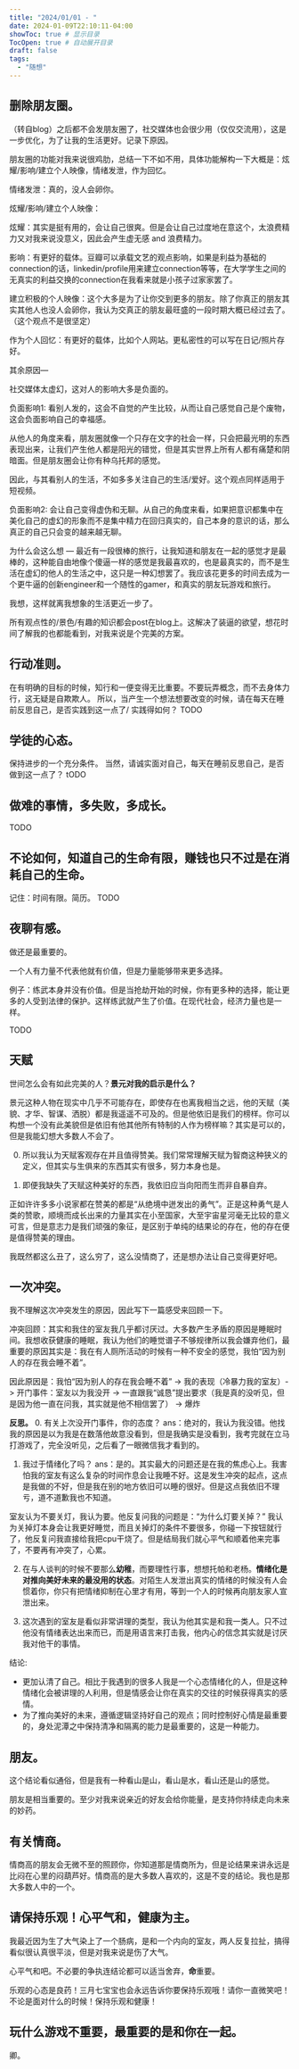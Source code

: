 ```yaml
---
title: "2024/01/01 - "
date: 2024-01-09T22:10:11-04:00
showToc: true # 显示目录
TocOpen: true # 自动展开目录
draft: false
tags:
  - "随想"
---
```


## 删除朋友圈。

（转自blog）之后都不会发朋友圈了，社交媒体也会很少用（仅仅交流用），这是一步优化，为了让我的生活更好。记录下原因。

朋友圈的功能对我来说很鸡肋，总结一下不如不用，具体功能解构一下大概是：炫耀/影响/建立个人映像，情绪发泄，作为回忆。

情绪发泄：真的，没人会卵你。

炫耀/影响/建立个人映像：

炫耀：其实是挺有用的，会让自己很爽。但是会让自己过度地在意这个，太浪费精力又对我来说没意义，因此会产生虚无感 and 浪费精力。

影响：有更好的载体。豆瓣可以承载文艺的观点影响，如果是利益为基础的connection的话，linkedin/profile用来建立connection等等，在大学学生之间的无真实的利益交换的connection在我看来就是小孩子过家家罢了。

建立积极的个人映像：这个大多是为了让你交到更多的朋友。除了你真正的朋友其实其他人也没人会卵你，我认为交真正的朋友最旺盛的一段时期大概已经过去了。（这个观点不是很坚定）

作为个人回忆：有更好的载体，比如个人网站。更私密性的可以写在日记/照片存好。

其余原因—

社交媒体太虚幻，这对人的影响大多是负面的。

负面影响1: 看别人发的，这会不自觉的产生比较，从而让自己感觉自己是个废物，这会负面影响自己的幸福感。

从他人的角度来看，朋友圈就像一个只存在文字的社会一样，只会把最光明的东西表现出来，让我们产生他人都是阳光的错觉，但是其实世界上所有人都有痛楚和阴暗面。但是朋友圈会让你有种乌托邦的感觉。

因此，与其看别人的生活，不如多多关注自己的生活/爱好。这个观点同样适用于短视频。

负面影响2: 会让自己变得虚伪和无聊。从自己的角度来看，如果把意识都集中在美化自己的虚幻的形象而不是集中精力在回归真实的，自己本身的意识的话，那么真正的自己只会变的越来越无聊。

为什么会这么想 — 最近有一段很棒的旅行，让我知道和朋友在一起的感觉才是最棒的，这种能自由地像个傻逼一样的感觉是我最喜欢的，也是最真实的，而不是生活在虚幻的他人的生活之中，这只是一种幻想罢了。我应该花更多的时间去成为一个更牛逼的创新engineer和一个随性的gamer，和真实的朋友玩游戏和旅行。

我想，这样就离我想象的生活更近一步了。

所有观点性的/景色/有趣的知识都会post在blog上。这解决了装逼的欲望，想花时间了解我的也都能看到，对我来说是个完美的方案。

## 行动准则。
在有明确的目标的时候，知行和一便变得无比重要。不要玩弄概念，而不去身体力行，这无疑是自欺欺人。
所以，当产生一个想法想要改变的时候，请在每天在睡前反思自己，是否实践到这一点了/ 实践得如何？
TODO

## 学徒的心态。
保持进步的一个充分条件。
当然，请诚实面对自己，每天在睡前反思自己，是否做到这一点了？
tODO

## 做难的事情，多失败，多成长。
TODO

## 不论如何，知道自己的生命有限，赚钱也只不过是在消耗自己的生命。
记住：时间有限。简历。
TODO

## 夜聊有感。
做还是最重要的。

一个人有力量不代表他就有价值，但是力量能够带来更多选择。

例子：练武本身并没有价值。但是当抢劫开始的时候，你有更多种的选择，能让更多的人受到法律的保护。这样练武就产生了价值。在现代社会，经济力量也是一样。

TODO

## 天赋
世间怎么会有如此完美的人？**景元对我的启示是什么？**

景元这种人物在现实中几乎不可能存在，即使存在也离我相当之远，他的天赋（美貌、才华、智谋、洒脱）都是我遥遥不可及的。但是他依旧是我们的榜样。你可以构想一个没有此美貌但是依旧有他其他所有特制的人作为榜样嘛？其实是可以的，但是我能幻想大多数人不会了。

0. 所以我认为天赋客观存在并且值得赞美。我们常常理解天赋为智商这种狭义的定义，但其实与生俱来的东西其实有很多，努力本身也是。

1. 即便我缺失了天赋这种美好的东西，我依旧应当向阳而生而非自暴自弃。

正如许许多多小说家都在赞美的都是“从绝境中迸发出的勇气”。正是这种勇气是人类的赞歌，顺境而成长出来的力量其实在小至国家，大至宇宙星河毫无比较的意义可言，但是意志力是我们顽强的象征，是区别于单纯的结果论的存在，他的存在便是值得赞美的理由。

我既然都这么丑了，这么穷了，这么没情商了，还是想办法让自己变得更好吧。


## 一次冲突。

我不理解这次冲突发生的原因，因此写下一篇感受来回顾一下。

冲突回顾：其实和我住的室友我几乎都讨厌过。大多数产生矛盾的原因是睡眠时间。我想收获健康的睡眠，我认为他们的睡觉谱子不够规律所以我会嫌弃他们，最重要的原因其实是：我在有人厕所活动的时候有一种不安全的感觉，我怕“因为别人的存在我会睡不着”。

因此原因是：我怕“因为别人的存在我会睡不着” -> 我的表现（冷暴力我的室友）-> 开门事件：室友以为我没开 -> 一直跟我“诚恳”提出要求（我是真的没听见，但是因为他一直在问我，其实就是他不相信罢了） -> 爆炸

**反思。**
0. 有关上次没开门事件，你的态度？
ans：绝对的，我认为我没错。他找我的原因是以为我是在数落他故意没看到，但是我确实是没看到，我考完就在立马打游戏了，完全没听见，之后看了一眼微信我才看到的。

1. 我过于情绪化了吗？ 
ans：是的。其实最大的问题还是在我的焦虑心上。我害怕我的室友有这么复杂的时间作息会让我睡不好。这是发生冲突的起点，这点是我做的不好，但是我在别的地方依旧可以睡的很好。但是这点我依旧不理亏，道不道歉我也不知道。

室友认为不要关灯，我认为要。他反复问我的问题是：“为什么灯要关掉？” 我认为关掉灯本身会让我更好睡觉，而且关掉灯的条件不要很多，你碰一下按钮就行了，他反复问我直接给我把cpu干烧了。但是结局我们就心平气和顺着他来完事了，不要再有冲突了，心累。

2. 在与人谈判的时候不要那么**幼稚**，而要理性行事，想想托帕和老杨。**情绪化是对推向美好未来的最没用的状态**。对陌生人发泄出真实的情绪的时候没有人会惯着你，你只有把情绪抑制在心里才有用，等到一个人的时候再向朋友家人宣泄出来。

3. 这次遇到的室友是看似非常讲理的类型，我认为他其实是和我一类人。只不过他没有情绪表达出来而已，而是用语言来打击我，他内心的信念其实就是讨厌我对他干的事情。

结论: 
* 更加认清了自己。相比于我遇到的很多人我是一个心态情绪化的人，但是这种情绪化会被讲理的人利用，但是情感会让你在真实的交往的时候获得真实的感情。
* 为了推向美好的未来，遵循逻辑坚持好自己的观点；同时控制好心情是最重要的，身处泥潭之中保持清净和隔离的能力是最重要的，这是一种能力。

## 朋友。

这个结论看似通俗，但是我有一种看山是山，看山是水，看山还是山的感觉。

朋友是相当重要的。至少对我来说亲近的好友会给你能量，是支持你持续走向未来的妙药。

## **有关情商**。

情商高的朋友会无微不至的照顾你，你知道那是情商所为，但是论结果来讲永远是比闷在心里的闷葫芦好。情商高的是大多数人喜欢的，这是不变的结论。我也是那大多数人中的一个。

## 请保持乐观！心平气和，健康为主。

我最近因为生了大气染上了一个肠病，是和一个内向的室友，两人反复拉扯，搞得看似很认真很平淡，但是对我来说是伤了大气。

心平气和吧。不必要的争执连结论都可以适当舍弃，**命**重要。

乐观的心态是良药！三月七宝宝也会永远告诉你要保持乐观哦！请你一直微笑吧！不论是面对什么的时候！保持乐观和健康！

## 玩什么游戏不重要，最重要的是和你在一起。

卿。